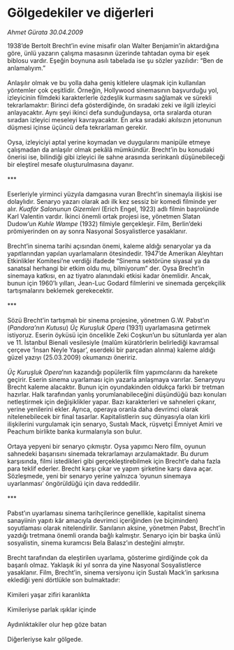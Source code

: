 # Gölgedekiler ve diğerleri

*Ahmet Gürata 30.04.2009*

<div class="taraf_structure_2col_1zq">
<div class="margen_n">



 <p>1938’de Bertolt Brecht’in evine misafir olan Walter Benjamin’in aktardığına göre, ünlü yazarın çalışma masasının üzerinde tahtadan oyma bir eşek biblosu vardır. Eşeğin boynuna asılı tabelada ise şu sözler yazılıdır: “Ben de anlamalıyım.” <br/><br/>Anlaşılır olmak ve bu yolla daha geniş kitlelere ulaşmak için kullanılan yöntemler çok çeşitlidir. Örneğin, Hollywood sinemasının başvurduğu yol, izleyicinin filmdeki karakterlerle özdeşlik kurmasını sağlamak ve sürekli tekrarlamaktır: Birinci defa gösterdiğinde, ön sıradaki zeki ve ilgili izleyici anlayacaktır. Aynı şeyi ikinci defa sunduğundaysa, orta sıralarda oturan sıradan izleyici meseleyi kavrayacaktır. En arka sıradaki akılsızın jetonunun düşmesi içinse üçüncü defa tekrarlaman gerekir. <br/><br/>Oysa, izleyiciyi aptal yerine koymadan ve duygularını manipüle etmeye çalışmadan da anlaşılır olmak pekâlâ mümkündür. Brecht’in bu konudaki önerisi ise, bilindiği gibi izleyici ile sahne arasında serinkanlı düşünebileceği bir eleştirel mesafe oluşturulmasına dayanır. <br/><br/>*** <br/><br/>Eserleriyle yirminci yüzyıla damgasına vuran Brecht’in sinemayla ilişkisi ise dolaylıdır. Senaryo yazarı olarak adı ilk kez sessiz bir komedi filminde yer alır. <i>Kuaför Salonunun Gizemleri</i> (Erich Engel, 1923) adlı filmin başrolünde Karl Valentin vardır. İkinci önemli ortak projesi ise, yönetmen Slatan Dudow’un <i>Kuhle Wampe</i> (1932) filmiyle gerçekleşir. Film, Berlin’deki prömiyerinden on ay sonra Nasyonal Sosyalistlerce yasaklanır. <br/><br/>Brecht’in sinema tarihi açısından önemi, kaleme aldığı senaryolar ya da yapıtlarından yapılan uyarlamaların ötesindedir. 1947’de Amerikan Aleyhtarı Etkinlikler Komitesi’ne verdiği ifadede “Sinema sektörüne siyasal ya da sanatsal herhangi bir etkim oldu mu, bilmiyorum” der. Oysa Brecht’in sinemaya katkısı, en az tiyatro alanındaki etkisi kadar önemlidir. Ancak, bunun için 1960’lı yılları, Jean-Luc Godard filmlerini ve sinemada gerçekçilik tartışmalarını beklemek gerekecektir. <br/><br/>*** <br/><br/>Sözü Brecht’in tartışmalı bir sinema projesine, yönetmen G.W. Pabst’ın (<i>Pandora’nın Kutusu</i>) <i>Üç Kuruşluk Opera</i> (1931) uyarlamasına getirmek istiyoruz. Eserin öyküsü için öncelikle Zeki Coşkun’un bu sütunlarda yer alan ve 11. İstanbul Bienali vesilesiyle (malûm küratörlerin belirlediği kavramsal çerçeve ‘İnsan Neyle Yaşar’, eserdeki bir parçadan alınma) kaleme aldığı güzel yazıyı (25.03.2009) okumanızı öneririz. <i><br/><br/>Üç Kuruşluk Opera</i>’nın kazandığı popülerlik film yapımcılarını da harekete geçirir. Eserin sinema uyarlaması için yazarla anlaşmaya varırlar. Senaryoyu Brecht kaleme alacaktır. Bunun için oyundakinden oldukça farklı bir tretman hazırlar. Halk tarafından yanlış yorumlanabileceğini düşündüğü bazı konuları netleştirmek için değişiklikler yapar. Bazı karakterleri ve sahneleri çıkarır, yerine yenilerini ekler. Ayrıca, operaya oranla daha devrimci olarak nitelenebilecek bir final tasarlar. Kapitalistlerin suç dünyasıyla olan kirli ilişkilerini vurgulamak için senaryo, Sustalı Mack, rüşvetçi Emniyet Amiri ve Peachum birlikte banka kurmalarıyla son bulur. <br/><br/>Ortaya yepyeni bir senaryo çıkmıştır. Oysa yapımcı Nero film, oyunun sahnedeki başarısını sinemada tekrarlamayı arzulamaktadır. Bu durum karşısında, filmi istedikleri gibi gerçekleştirebilmek için Brecht’e daha fazla para teklif ederler. Brecht karşı çıkar ve yapım şirketine karşı dava açar. Sözleşmede, yeni bir senaryo yerine yalnızca ‘oyunun sinemaya uyarlanması’ öngörüldüğü için dava reddedilir. <br/><br/>*** <br/><br/>Pabst’ın uyarlaması sinema tarihçilerince genellikle, kapitalist sinema sanayiinin yapıtı kâr amacıyla devrimci içeriğinden (ve biçiminden) soyutlaması olarak nitelendirilir. Sanılanın aksine, yönetmen Pabst, Brecht’in yazdığı tretmana önemli oranda bağlı kalmıştır. Senaryo için bir başka ünlü sosyalistin, sinema kuramcısı Bela Balasz’ın desteğini almıştır. <br/><br/>Brecht tarafından da eleştirilen uyarlama, gösterime girdiğinde çok da başarılı olmaz. Yaklaşık iki yıl sonra da yine Nasyonal Sosyalistlerce yasaklanır. Film, Brecht’in, sinema versiyonu için Sustalı Mack’in şarkısına eklediği yeni dörtlükle son bulmaktadır: <br/><br/>Kimileri yaşar zifiri karanlıkta <br/><br/>Kimileriyse parlak ışıklar içinde <br/><br/>Aydınlıktakiler olur hep göze batan <br/><br/>Diğerleriyse kalır gölgede.</p>
<br/>
<br/>
<br/>



<br/>


<div id="taraf_not">
</div>

</div>


</div>
